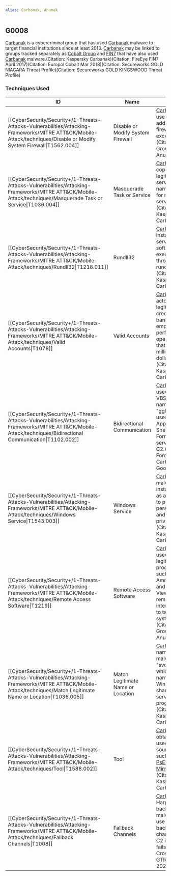 ```yaml
---
alias: Carbanak, Anunak
---
```


## G0008

[Carbanak](https://attack.mitre.org/groups/G0008) is a cybercriminal group that has used [Carbanak](https://attack.mitre.org/software/S0030) malware to target financial institutions since at least 2013. [Carbanak](https://attack.mitre.org/groups/G0008) may be linked to groups tracked separately as [Cobalt Group](https://attack.mitre.org/groups/G0080) and [FIN7](https://attack.mitre.org/groups/G0046) that have also used [Carbanak](https://attack.mitre.org/software/S0030) malware.(Citation: Kaspersky Carbanak)(Citation: FireEye FIN7 April 2017)(Citation: Europol Cobalt Mar 2018)(Citation: Secureworks GOLD NIAGARA Threat Profile)(Citation: Secureworks GOLD KINGSWOOD Threat Profile)


### Techniques Used

| ID | Name | Use |
| --- | --- | --- |
| [[CyberSecurity/Security+/1-Threats-Attacks-Vulnerabilities/Attacking-Frameworks/MITRE ATT&CK/Mobile-Attack/techniques/Disable or Modify System Firewall\|T1562.004]] | Disable or Modify System Firewall | [Carbanak](https://attack.mitre.org/groups/G0008) may use [netsh](https://attack.mitre.org/software/S0108) to add local firewall rule exceptions.(Citation: Group-IB Anunak) |
| [[CyberSecurity/Security+/1-Threats-Attacks-Vulnerabilities/Attacking-Frameworks/MITRE ATT&CK/Mobile-Attack/techniques/Masquerade Task or Service\|T1036.004]] | Masquerade Task or Service | [Carbanak](https://attack.mitre.org/groups/G0008) has copied legitimate service names to use for malicious services.(Citation: Kaspersky Carbanak) |
| [[CyberSecurity/Security+/1-Threats-Attacks-Vulnerabilities/Attacking-Frameworks/MITRE ATT&CK/Mobile-Attack/techniques/Rundll32\|T1218.011]] | Rundll32 | [Carbanak](https://attack.mitre.org/groups/G0008) installs VNC server software that executes through rundll32.(Citation: Kaspersky Carbanak) |
| [[CyberSecurity/Security+/1-Threats-Attacks-Vulnerabilities/Attacking-Frameworks/MITRE ATT&CK/Mobile-Attack/techniques/Valid Accounts\|T1078]] | Valid Accounts | [Carbanak](https://attack.mitre.org/groups/G0008) actors used legitimate credentials of banking employees to perform operations that sent them millions of dollars.(Citation: Kaspersky Carbanak) |
| [[CyberSecurity/Security+/1-Threats-Attacks-Vulnerabilities/Attacking-Frameworks/MITRE ATT&CK/Mobile-Attack/techniques/Bidirectional Communication\|T1102.002]] | Bidirectional Communication | [Carbanak](https://attack.mitre.org/groups/G0008) has used a VBScript named "ggldr" that uses Google Apps Script, Sheets, and Forms services for C2.(Citation: Forcepoint Carbanak Google C2) |
| [[CyberSecurity/Security+/1-Threats-Attacks-Vulnerabilities/Attacking-Frameworks/MITRE ATT&CK/Mobile-Attack/techniques/Windows Service\|T1543.003]] | Windows Service | [Carbanak](https://attack.mitre.org/groups/G0008) malware installs itself as a service to provide persistence and SYSTEM privileges.(Citation: Kaspersky Carbanak) |
| [[CyberSecurity/Security+/1-Threats-Attacks-Vulnerabilities/Attacking-Frameworks/MITRE ATT&CK/Mobile-Attack/techniques/Remote Access Software\|T1219]] | Remote Access Software | [Carbanak](https://attack.mitre.org/groups/G0008) used legitimate programs such as AmmyyAdmin and Team Viewer for remote interactive C2 to target systems.(Citation: Group-IB Anunak) |
| [[CyberSecurity/Security+/1-Threats-Attacks-Vulnerabilities/Attacking-Frameworks/MITRE ATT&CK/Mobile-Attack/techniques/Match Legitimate Name or Location\|T1036.005]] | Match Legitimate Name or Location | [Carbanak](https://attack.mitre.org/groups/G0008) has named malware "svchost.exe," which is the name of the Windows shared service host program.(Citation: Kaspersky Carbanak) |
| [[CyberSecurity/Security+/1-Threats-Attacks-Vulnerabilities/Attacking-Frameworks/MITRE ATT&CK/Mobile-Attack/techniques/Tool\|T1588.002]] | Tool | [Carbanak](https://attack.mitre.org/groups/G0008) has obtained and used open-source tools such as [PsExec](https://attack.mitre.org/software/S0029) and [Mimikatz](https://attack.mitre.org/software/S0002).(Citation: Kaspersky Carbanak) |
| [[CyberSecurity/Security+/1-Threats-Attacks-Vulnerabilities/Attacking-Frameworks/MITRE ATT&CK/Mobile-Attack/techniques/Fallback Channels\|T1008]] | Fallback Channels | [Carbanak](https://attack.mitre.org/groups/G0008)’s Harpy backdoor malware can use DNS as a backup channel for C2 if HTTP fails. (Citation: Crowdstrike GTR2020 Mar 2020) |
